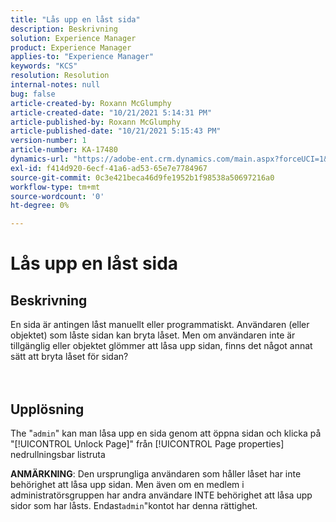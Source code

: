 ```yaml
---
title: "Lås upp en låst sida"
description: Beskrivning
solution: Experience Manager
product: Experience Manager
applies-to: "Experience Manager"
keywords: "KCS"
resolution: Resolution
internal-notes: null
bug: false
article-created-by: Roxann McGlumphy
article-created-date: "10/21/2021 5:14:31 PM"
article-published-by: Roxann McGlumphy
article-published-date: "10/21/2021 5:15:43 PM"
version-number: 1
article-number: KA-17480
dynamics-url: "https://adobe-ent.crm.dynamics.com/main.aspx?forceUCI=1&pagetype=entityrecord&etn=knowledgearticle&id=d0c55c59-9232-ec11-b6e5-000d3a5ba97a"
exl-id: f414d920-6ecf-41a6-ad53-65e7e7784967
source-git-commit: 0c3e421beca46d9fe1952b1f98538a50697216a0
workflow-type: tm+mt
source-wordcount: '0'
ht-degree: 0%

---
```


# Lås upp en låst sida

## Beskrivning

En sida är antingen låst manuellt eller programmatiskt. Användaren (eller objektet) som låste sidan kan bryta låset. Men om användaren inte är tillgänglig eller objektet glömmer att låsa upp sidan, finns det något annat sätt att bryta låset för sidan?<br><br><br>

## Upplösning


The &quot;`admin`&quot; kan man låsa upp en sida genom att öppna sidan och klicka på &quot;[!UICONTROL Unlock Page]&quot; från [!UICONTROL Page properties] nedrullningsbar listruta

<b>ANMÄRKNING</b>: Den ursprungliga användaren som håller låset har inte behörighet att låsa upp sidan. Men även om en medlem i administratörsgruppen har andra användare INTE behörighet att låsa upp sidor som har låsts. Endast`admin`&quot;kontot har denna rättighet.
